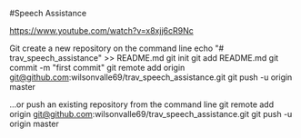 #Speech Assistance

https://www.youtube.com/watch?v=x8xjj6cR9Nc



Git
create a new repository on the command line
echo "# trav_speech_assistance" >> README.md
git init
git add README.md
git commit -m "first commit"
git remote add origin git@github.com:wilsonvalle69/trav_speech_assistance.git
git push -u origin master

…or push an existing repository from the command line
git remote add origin git@github.com:wilsonvalle69/trav_speech_assistance.git
git push -u origin master